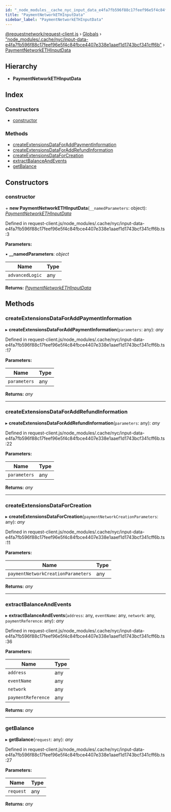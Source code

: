 ```yaml
---
id: "_node_modules__cache_nyc_input_data_e4fa7fb596f88c17feef96e5f4c84fbce4407e338e1aaef1d1743bcf341cff6b_.paymentnetworkethinputdata"
title: "PaymentNetworkETHInputData"
sidebar_label: "PaymentNetworkETHInputData"
---
```


[@requestnetwork/request-client.js](../index.md) › [Globals](../globals.md) › ["node_modules/.cache/nyc/input-data-e4fa7fb596f88c17feef96e5f4c84fbce4407e338e1aaef1d1743bcf341cff6b"](../modules/_node_modules__cache_nyc_input_data_e4fa7fb596f88c17feef96e5f4c84fbce4407e338e1aaef1d1743bcf341cff6b_.md) › [PaymentNetworkETHInputData](_node_modules__cache_nyc_input_data_e4fa7fb596f88c17feef96e5f4c84fbce4407e338e1aaef1d1743bcf341cff6b_.paymentnetworkethinputdata.md)

## Hierarchy

* **PaymentNetworkETHInputData**

## Index

### Constructors

* [constructor](_node_modules__cache_nyc_input_data_e4fa7fb596f88c17feef96e5f4c84fbce4407e338e1aaef1d1743bcf341cff6b_.paymentnetworkethinputdata.md#constructor)

### Methods

* [createExtensionsDataForAddPaymentInformation](_node_modules__cache_nyc_input_data_e4fa7fb596f88c17feef96e5f4c84fbce4407e338e1aaef1d1743bcf341cff6b_.paymentnetworkethinputdata.md#createextensionsdataforaddpaymentinformation)
* [createExtensionsDataForAddRefundInformation](_node_modules__cache_nyc_input_data_e4fa7fb596f88c17feef96e5f4c84fbce4407e338e1aaef1d1743bcf341cff6b_.paymentnetworkethinputdata.md#createextensionsdataforaddrefundinformation)
* [createExtensionsDataForCreation](_node_modules__cache_nyc_input_data_e4fa7fb596f88c17feef96e5f4c84fbce4407e338e1aaef1d1743bcf341cff6b_.paymentnetworkethinputdata.md#createextensionsdataforcreation)
* [extractBalanceAndEvents](_node_modules__cache_nyc_input_data_e4fa7fb596f88c17feef96e5f4c84fbce4407e338e1aaef1d1743bcf341cff6b_.paymentnetworkethinputdata.md#extractbalanceandevents)
* [getBalance](_node_modules__cache_nyc_input_data_e4fa7fb596f88c17feef96e5f4c84fbce4407e338e1aaef1d1743bcf341cff6b_.paymentnetworkethinputdata.md#getbalance)

## Constructors

###  constructor

\+ **new PaymentNetworkETHInputData**(`__namedParameters`: object): *[PaymentNetworkETHInputData](_node_modules__cache_nyc_input_data_e4fa7fb596f88c17feef96e5f4c84fbce4407e338e1aaef1d1743bcf341cff6b_.paymentnetworkethinputdata.md)*

Defined in request-client.js/node_modules/.cache/nyc/input-data-e4fa7fb596f88c17feef96e5f4c84fbce4407e338e1aaef1d1743bcf341cff6b.ts:3

**Parameters:**

▪ **__namedParameters**: *object*

Name | Type |
------ | ------ |
`advancedLogic` | any |

**Returns:** *[PaymentNetworkETHInputData](_node_modules__cache_nyc_input_data_e4fa7fb596f88c17feef96e5f4c84fbce4407e338e1aaef1d1743bcf341cff6b_.paymentnetworkethinputdata.md)*

## Methods

###  createExtensionsDataForAddPaymentInformation

▸ **createExtensionsDataForAddPaymentInformation**(`parameters`: any): *any*

Defined in request-client.js/node_modules/.cache/nyc/input-data-e4fa7fb596f88c17feef96e5f4c84fbce4407e338e1aaef1d1743bcf341cff6b.ts:17

**Parameters:**

Name | Type |
------ | ------ |
`parameters` | any |

**Returns:** *any*

___

###  createExtensionsDataForAddRefundInformation

▸ **createExtensionsDataForAddRefundInformation**(`parameters`: any): *any*

Defined in request-client.js/node_modules/.cache/nyc/input-data-e4fa7fb596f88c17feef96e5f4c84fbce4407e338e1aaef1d1743bcf341cff6b.ts:22

**Parameters:**

Name | Type |
------ | ------ |
`parameters` | any |

**Returns:** *any*

___

###  createExtensionsDataForCreation

▸ **createExtensionsDataForCreation**(`paymentNetworkCreationParameters`: any): *any*

Defined in request-client.js/node_modules/.cache/nyc/input-data-e4fa7fb596f88c17feef96e5f4c84fbce4407e338e1aaef1d1743bcf341cff6b.ts:11

**Parameters:**

Name | Type |
------ | ------ |
`paymentNetworkCreationParameters` | any |

**Returns:** *any*

___

###  extractBalanceAndEvents

▸ **extractBalanceAndEvents**(`address`: any, `eventName`: any, `network`: any, `paymentReference`: any): *any*

Defined in request-client.js/node_modules/.cache/nyc/input-data-e4fa7fb596f88c17feef96e5f4c84fbce4407e338e1aaef1d1743bcf341cff6b.ts:36

**Parameters:**

Name | Type |
------ | ------ |
`address` | any |
`eventName` | any |
`network` | any |
`paymentReference` | any |

**Returns:** *any*

___

###  getBalance

▸ **getBalance**(`request`: any): *any*

Defined in request-client.js/node_modules/.cache/nyc/input-data-e4fa7fb596f88c17feef96e5f4c84fbce4407e338e1aaef1d1743bcf341cff6b.ts:27

**Parameters:**

Name | Type |
------ | ------ |
`request` | any |

**Returns:** *any*

